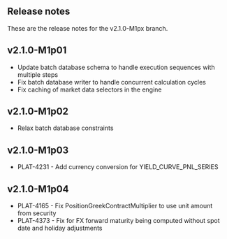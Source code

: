 Release notes
-------------
These are the release notes for the v2.1.0-M1px branch.


v2.1.0-M1p01
------------
- Update batch database schema to handle execution sequences with multiple steps
- Fix batch database writer to handle concurrent calculation cycles
- Fix caching of market data selectors in the engine


v2.1.0-M1p02
------------
- Relax batch database constraints


v2.1.0-M1p03
------------
- PLAT-4231 - Add currency conversion for YIELD_CURVE_PNL_SERIES


v2.1.0-M1p04
------------
- PLAT-4165 - Fix PositionGreekContractMultiplier to use unit amount from security
- PLAT-4373 - Fix for FX forward maturity being computed without spot date and holiday adjustments

